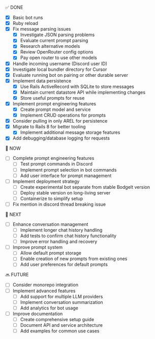 ✅ DONE

- [x] Basic bot runs
- [x] Ruby reload
- [x] Fix message parsing issues
  - [x] Investigate JSON parsing problems
  - [x] Evaluate current prompt parsing
  - [x] Research alternative models
  - [x] Review OpenRouter config options
  - [x] Pay open router to use other models
- [x] Handle incoming username (Discord user ID)
- [x] Investigate local bundler directory for Cursor
- [x] Evaluate running bot on pairing or other durable server
- [x] Implement data persistence
  - [x] Use Rails ActiveRecord with SQLite to store messages
  - [x] Maintain current datastore API while implementing changes
  - [x] Store useful prompts for reuse
- [x] Implement prompt engineering features
  - [x] Create prompt model and service
  - [x] Implement CRUD operations for prompts
- [x] Consider pulling in only AREL for persistence
- [x] Migrate to Rails 8 for better tooling
  - [x] Implement additional message storage features
- [x] Add debugging/database logging for requests

🔄 NOW

- [ ] Complete prompt engineering features
  - [ ] Test prompt commands in Discord
  - [ ] Implement prompt selection in bot commands
  - [ ] Add user interface for prompt management
- [ ] Implement deployment strategy
  - [ ] Create experimental bot separate from stable BodgeIt version
  - [ ] Deploy stable version on long-living server
  - [ ] Containerize to simplify setup
- [ ] Fix mention in discord thread breaking issue

🎯 NEXT

- [ ] Enhance conversation management
  - [ ] Implement longer chat history handling
  - [ ] Add tests to confirm chat history functionality
  - [ ] Improve error handling and recovery
- [ ] Improve prompt system
  - [ ] Allow default prompt storage
  - [ ] Enable creation of new prompts from existing ones
  - [ ] Add user preferences for default prompts

🔜 FUTURE

- [ ] Consider monorepo integration
- [ ] Implement advanced features
  - [ ] Add support for multiple LLM providers
  - [ ] Implement conversation summarization
  - [ ] Add analytics for bot usage
- [ ] Improve documentation
  - [ ] Create comprehensive setup guide
  - [ ] Document API and service architecture
  - [ ] Add examples for common use cases